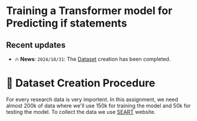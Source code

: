 # Training a Transformer model for Predicting if statements

## Recent updates
- 🔥 **News**: ``2024/10/31``: The [Dataset](https://drive.google.com/drive/folders/100X2rtYo3oV4Rt9cPjkDi3z2hU9_csr7?usp=sharing) creation has been completed.


# 📗 Dataset Creation Procedure
For every research data is very importent. In this assignment, we need almost 200k of data where we'll use 150k for training the model and 50k for testing the model. To collect the data we use [SEART](https://seart-ghs.si.usi.ch/) website.


